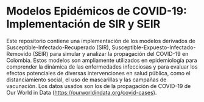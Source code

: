 # Modelos Epidémicos de COVID-19: Implementación de SIR y SEIR

Este repositorio contiene una implementación de los modelos derivados de Susceptible-Infectado-Recuperado (SIR), Susceptible-Expuesto-Infectado-Removido (SEIR) para simular y analizar la propagación del COVID-19 en Colombia. Estos modelos son ampliamente utilizados en epidemiología para comprender la dinámica de las enfermedades infecciosas y para evaluar los efectos potenciales de diversas intervenciones en salud pública, como el distanciamiento social, el uso de mascarillas y las campañas de vacunación. Los datos usados son los de la propagación de COVID-19 de Our World in Data (https://ourworldindata.org/covid-cases).
